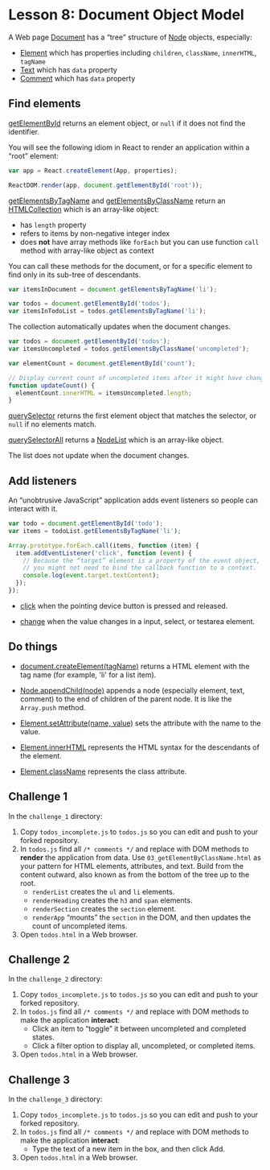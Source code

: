 # Lesson 8: Document Object Model

A Web page [Document](https://developer.mozilla.org/en-US/docs/Web/API/Document) has a “tree” structure of [Node](https://developer.mozilla.org/en-US/docs/Web/API/Node) objects, especially:

* [Element](https://developer.mozilla.org/en-US/docs/Web/API/Element) which has properties including `children`, `className`, `innerHTML`, `tagName`
* [Text](https://developer.mozilla.org/en-US/docs/Web/API/Text) which has `data` property
* [Comment](https://developer.mozilla.org/en-US/docs/Web/API/Comment) which has `data` property

## Find elements

[getElementById](https://developer.mozilla.org/en-US/docs/Web/API/Document/getElementById) returns an element object, or `null` if it does not find the identifier.

You will see the following idiom in React to render an application within a “root” element:

```js
var app = React.createElement(App, properties);

ReactDOM.render(app, document.getElementById('root'));
```

[getElementsByTagName](https://developer.mozilla.org/en-US/docs/Web/API/Element/getElementsByTagName) and [getElementsByClassName](https://developer.mozilla.org/en-US/docs/Web/API/Element/getElementsByClassName) return an [HTMLCollection](https://developer.mozilla.org/en-US/docs/Web/API/HTMLCollection) which is an array-like object:

* has `length` property
* refers to items by non-negative integer index
* does **not** have array methods like `forEach` but you can use function `call` method with array-like object as context

You can call these methods for the document, or for a specific element to find only in its sub-tree of descendants.

```js
var itemsInDocument = document.getElementsByTagName('li');

var todos = document.getElementById('todos');
var itemsInTodoList = todos.getElementsByTagName('li');
```

The collection automatically updates when the document changes.

```js
var todos = document.getElementById('todos');
var itemsUncompleted = todos.getElementsByClassName('uncompleted');

var elementCount = document.getElementById('count');

// Display current count of uncompleted items after it might have changed.
function updateCount() {
  elementCount.innerHTML = itemsUncompleted.length;
}
```

[querySelector](https://developer.mozilla.org/en-US/docs/Web/API/Element/querySelector) returns the first element object that matches the selector, or `null` if no elements match.

[querySelectorAll](https://developer.mozilla.org/en-US/docs/Web/API/Element/querySelectorAll) returns a [NodeList](https://developer.mozilla.org/en-US/docs/Web/API/NodeList) which is an array-like object.

The list does not update when the document changes.

## Add listeners

An “unobtrusive JavaScript” application adds event listeners so people can interact with it.

```js
var todo = document.getElementById('todo');
var items = todoList.getElementsByTagName('li');

Array.prototype.forEach.call(items, function (item) {
  item.addEventListener('click', function (event) {
    // Because the “target” element is a property of the event object,
    // you might not need to bind the callback function to a context.
    console.log(event.target.textContent);
  });
});
```

* [click](https://developer.mozilla.org/en-US/docs/Web/Events/click) when the pointing device button is pressed and released.

* [change](https://developer.mozilla.org/en-US/docs/Web/Events/change) when the value changes in a input, select, or testarea element.

## Do things

* [document.createElement(tagName)](https://developer.mozilla.org/en-US/docs/Web/API/Document/createElement) returns a HTML element with the tag name (for example, 'li' for a list item).

* [Node.appendChild(node)](https://developer.mozilla.org/en-US/docs/Web/API/Node/appendChild) appends a node (especially element, text, comment) to the end of children of the parent node. It is like the `Array.push` method.

* [Element.setAttribute(name, value)](https://developer.mozilla.org/en-US/docs/Web/API/Element/setAttribute) sets the attribute with the name to the value.

* [Element.innerHTML](https://developer.mozilla.org/en-US/docs/Web/API/Element/innerHTML) represents the HTML syntax for the descendants of the element.

* [Element.className](https://developer.mozilla.org/en-US/docs/Web/API/Element/className) represents the class attribute.

## Challenge 1

In the `challenge_1` directory:

1. Copy `todos_incomplete.js` to `todos.js` so you can edit and push to your forked repository.
2. In `todos.js` find all `/* comments */` and replace with DOM methods to **render** the application from data. Use `03_getElementByClassName.html` as your pattern for HTML elements, attributes, and text. Build from the content outward, also known as from the bottom of the tree up to the root.
    * `renderList` creates the `ul` and `li` elements.
    * `renderHeading` creates the `h3` and `span` elements.
    * `renderSection` creates the `section` element.
    * `renderApp` “mounts” the `section` in the DOM, and then updates the count of uncompleted items.
3. Open `todos.html` in a Web browser.

## Challenge 2

In the `challenge_2` directory:

1. Copy `todos_incomplete.js` to `todos.js` so you can edit and push to your forked repository.
2. In `todos.js` find all `/* comments */` and replace with DOM methods to make the application **interact**:
    * Click an item to “toggle” it between uncompleted and completed states.
    * Click a filter option to display all, uncompleted, or completed items.
3. Open `todos.html` in a Web browser.

## Challenge 3

In the `challenge_3` directory:

1. Copy `todos_incomplete.js` to `todos.js` so you can edit and push to your forked repository.
2. In `todos.js` find all `/* comments */` and replace with DOM methods to make the application **interact**:
    * Type the text of a new item in the box, and then click Add.
3. Open `todos.html` in a Web browser.

